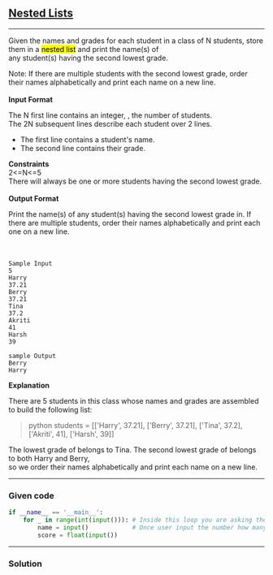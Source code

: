 ## [Nested Lists](https://www.hackerrank.com/challenges/nested-list/problem?isFullScreen=true)
--------
Given the names and grades for each student in a class of N students, store them in a <mark>nested list</mark> and print the name(s) of <br>
any student(s) having the second lowest grade.<br>

Note: If there are multiple students with the second lowest grade, order their names alphabetically and print each name on a new line.<br>
<br>
**Input Format** <br>

The N first line contains an integer, , the number of students.<br>
The 2N subsequent lines describe each student over 2 lines.<br>
- The first line contains a student's name.<br>
- The second line contains their grade.<br>

**Constraints** <br>
2<=N<=5 <br>
There will always be one or more students having the second lowest grade.<br>
<br>
**Output Format** <br>

Print the name(s) of any student(s) having the second lowest grade in. If there are multiple students, order their names alphabetically and print each one on a new line.<br>
<br>
<br>
```
Sample Input
5
Harry
37.21
Berry
37.21
Tina
37.2
Akriti
41
Harsh
39
```
```
sample Output
Berry
Harry
```
**Explanation**

There are 5 students in this class whose names and grades are assembled to build the following list:

>python students = [['Harry', 37.21], ['Berry', 37.21], ['Tina', 37.2], ['Akriti', 41], ['Harsh', 39]]

The lowest grade of  belongs to Tina. The second lowest grade of  belongs to both Harry and Berry,<br>
so we order their names alphabetically and print each name on a new line.

-----------------------------------------
### Given code
```python
if __name__ == '__main__':
    for _ in range(int(input())): # Inside this loop you are asking the ser how many students do you have.
        name = input()            # Once user input the number how many then loop stats to take name and score input that many time.If you have 10 students this loop will run 10 times. In each round it will get a name and a score.
        score = float(input())
```
-----------------------------------------
### Solution
```python

